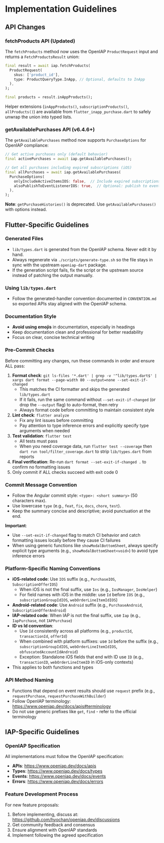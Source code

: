 # Implementation Guidelines

## API Changes

### fetchProducts API (Updated)
The `fetchProducts` method now uses the OpenIAP `ProductRequest` input and returns a `FetchProductsResult` union:

```dart
final result = await iap.fetchProducts(
  ProductRequest(
    skus: ['product_id'],
    type: ProductQueryType.InApp, // Optional, defaults to InApp
  ),
);

final products = result.inAppProducts();
```

Helper extensions (`inAppProducts()`, `subscriptionProducts()`, `allProducts()`) are available from `flutter_inapp_purchase.dart` to safely unwrap the union into typed lists.

### getAvailablePurchases API (v6.4.6+)
The `getAvailablePurchases` method now supports `PurchaseOptions` for OpenIAP compliance:

```dart
// Get active purchases only (default behavior)
final activePurchases = await iap.getAvailablePurchases();

// Get all purchases including expired subscriptions (iOS)
final allPurchases = await iap.getAvailablePurchases(
  PurchaseOptions(
    onlyIncludeActiveItemsIOS: false,  // Include expired subscriptions
    alsoPublishToEventListenerIOS: true,  // Optional: publish to event listener
  ),
);
```

**Note**: `getPurchaseHistories()` is deprecated. Use `getAvailablePurchases()` with options instead.

## Flutter-Specific Guidelines

### Generated Files

- `lib/types.dart` is generated from the OpenIAP schema. Never edit it by hand.
- Always regenerate via `./scripts/generate-type.sh` so the file stays in sync with the upstream `openiap-dart` package.
- If the generation script fails, fix the script or the upstream source instead of patching the output manually.

### Using `lib/types.dart`

- Follow the generated-handler convention documented in `CONVENTION.md` so exported APIs stay aligned with the OpenIAP schema.

### Documentation Style

- **Avoid using emojis** in documentation, especially in headings
- Keep documentation clean and professional for better readability
- Focus on clear, concise technical writing

### Pre-Commit Checks

Before committing any changes, run these commands in order and ensure ALL pass:

1. **Format check**: `git ls-files '*.dart' | grep -v '^lib/types.dart$' | xargs dart format --page-width 80 --output=none --set-exit-if-changed`
   - This matches the CI formatter and skips the generated `lib/types.dart`
   - If it fails, run the same command without `--set-exit-if-changed` (or drop the `--output` flag) to auto-format, then retry
   - Always format code before committing to maintain consistent style
2. **Lint check**: `flutter analyze`
   - Fix any lint issues before committing
   - Pay attention to type inference errors and explicitly specify type arguments when needed
3. **Test validation**: `flutter test`
   - All tests must pass
   - When you need coverage data, run `flutter test --coverage` then `dart run tool/filter_coverage.dart` to strip `lib/types.dart` from reports
4. **Final verification**: Re-run `dart format --set-exit-if-changed .` to confirm no formatting issues
5. Only commit if ALL checks succeed with exit code 0

### Commit Message Convention

- Follow the Angular commit style: `<type>: <short summary>` (50 characters max).
- Use lowercase `type` (e.g., `feat`, `fix`, `docs`, `chore`, `test`).
- Keep the summary concise and descriptive; avoid punctuation at the end.

**Important**: 
- Use `--set-exit-if-changed` flag to match CI behavior and catch formatting issues locally before they cause CI failures
- When using generic functions like `showModalBottomSheet`, always specify explicit type arguments (e.g., `showModalBottomSheet<void>`) to avoid type inference errors

### Platform-Specific Naming Conventions

- **iOS-related code**: Use `IOS` suffix (e.g., `PurchaseIOS`, `SubscriptionOfferIOS`)
  - When iOS is not the final suffix, use `Ios` (e.g., `IosManager`, `IosHelper`)
  - For field names with iOS in the middle: use `Id` before `IOS` (e.g., `subscriptionGroupIdIOS`, `webOrderLineItemIdIOS`)
- **Android-related code**: Use `Android` suffix (e.g., `PurchaseAndroid`, `SubscriptionOfferAndroid`)
- **IAP-related code**: When IAP is not the final suffix, use `Iap` (e.g., `IapPurchase`, not `IAPPurchase`)
- **ID vs Id convention**: 
  - Use `Id` consistently across all platforms (e.g., `productId`, `transactionId`, `offerId`)
  - When combined with platform suffixes: use `Id` before the suffix (e.g., `subscriptionGroupIdIOS`, `webOrderLineItemIdIOS`, `obfuscatedAccountIdAndroid`)
  - Exception: Standalone iOS fields that end with ID use `ID` (e.g., `transactionID`, `webOrderLineItemID` in iOS-only contexts)
- This applies to both functions and types

### API Method Naming

- Functions that depend on event results should use `request` prefix (e.g., `requestPurchase`, `requestPurchaseWithBuilder`)
- Follow OpenIAP terminology: <https://www.openiap.dev/docs/apis#terminology>
- Do not use generic prefixes like `get`, `find` - refer to the official terminology

## IAP-Specific Guidelines

### OpenIAP Specification

All implementations must follow the OpenIAP specification:

- **APIs**: <https://www.openiap.dev/docs/apis>
- **Types**: <https://www.openiap.dev/docs/types>
- **Events**: <https://www.openiap.dev/docs/events>
- **Errors**: <https://www.openiap.dev/docs/errors>

### Feature Development Process

For new feature proposals:

1. Before implementing, discuss at: <https://github.com/hyochan/openiap.dev/discussions>
2. Get community feedback and consensus
3. Ensure alignment with OpenIAP standards
4. Implement following the agreed specification
